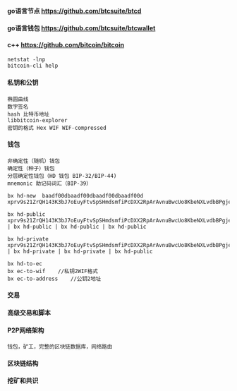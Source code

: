 

#### go语言节点  https://github.com/btcsuite/btcd
#### go语言钱包 https://github.com/btcsuite/btcwallet

#### c++  https://github.com/bitcoin/bitcoin
    netstat -lnp
    bitcoin-cli help

#### 私钥和公钥
    椭圆曲线
    数字签名
    hash 比特币地址
    libbitcoin-explorer
    密钥的格式 Hex WIF WIF-compressed

#### 钱包
    非确定性（随机）钱包
    确定性（种子）钱包
    分层确定性钱包（HD 钱包 BIP-32/BIP-44)
    mnemonic 助记码词汇（BIP-39）

    bx hd-new  baadf00dbaadf00dbaadf00dbaadf00d
    xprv9s21ZrQH143K3bJ7oEuyFtvSpSHmdsmfiPcDXX2RpArAvnuBwcUo8KbeNXLvdbBPgjeFdEpQCAuxLaAP3bJRiiTdw1Kx4chf9zSGp95KBBR

    bx hd-public xprv9s21ZrQH143K3bJ7oEuyFtvSpSHmdsmfiPcDXX2RpArAvnuBwcUo8KbeNXLvdbBPgjeFdEpQCAuxLaAP3bJRiiTdw1Kx4chf9zSGp95KBBR | bx hd-public | bx hd-public | bx hd-public 

    bx hd-private xprv9s21ZrQH143K3bJ7oEuyFtvSpSHmdsmfiPcDXX2RpArAvnuBwcUo8KbeNXLvdbBPgjeFdEpQCAuxLaAP3bJRiiTdw1Kx4chf9zSGp95KBBR | bx hd-private | bx hd-private | bx hd-public 

    bx hd-to-ec
    bx ec-to-wif    //私钥2WIF格式
    bx ec-to-address    //公钥2地址

#### 交易

#### 高级交易和脚本

#### P2P网络架构
    钱包，矿工，完整的区块链数据库，网络路由

#### 区块链结构
#### 挖矿和共识
